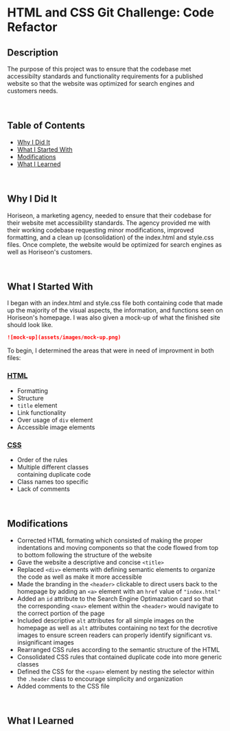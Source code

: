 # **HTML and CSS Git Challenge: Code Refactor**

## **Description**

The purpose of this project was to ensure that the codebase met accessibilty standards and functionality requirements for a published website so that the website was optimized for search engines and customers needs.

<br/>

## **Table of Contents**

- [Why I Did It](#why-i-did-it)
- [What I Started With](#what-i-started-with)
- [Modifications](#modifications)
- [What I Learned](#what-i-learned)

<br/>

## **Why I Did It**
Horiseon, a marketing agency, needed to ensure that their codebase for their website met accessibility standards. The agency provided me with their working codebase requesting minor modifications, improved formatting, and a clean up (consolidation) of the index.html and style.css files. Once complete, the website would be optimized for search engines as well as Horiseon's customers.

<br/>

## **What I Started With**
I began with an index.html and style.css file both containing code that made up the majority of the visual aspects, the information, and functions seen on Horiseon's homepage. I was also given a mock-up of what the finished site should look like. 

```md
![mock-up](assets/images/mock-up.png)
```

To begin, I determined the areas that were in need of improvment in both files:

### <ins>HTML</ins>
+ Formatting
+ Structure
+ `title` element
+ Link functionality
+ Over usage of `div` element
+ Accessible image elements

### <ins>CSS</ins>
+ Order of the rules
+ Multiple different classes <br/> containing duplicate code
+ Class names too specific
+ Lack of comments 

<br/>

## **Modifications**
+ Corrected HTML formating which consisted of making the proper indentations and moving components so that the code flowed from top to bottom following the structure of the website 
+ Gave the website a descriptive and concise `<title>`
+ Replaced `<div>` elements with defining semantic elements to organize the code as well as make it more accessible
+ Made the branding in the `<header>` clickable to direct users back to the homepage by adding an `<a>` element with an `href` value of `"index.html"`
+ Added an `id` attribute to the Search Engine Optimazation card so that the corresponding `<nav>` element within the `<header>` would navigate to the correct portion of the page
+ Included descriptive `alt` attributes for all simple images on the homepage as well as `alt` attributes containing no text for the decrotive images to ensure screen readers can properly identify significant vs. insignificant images 
+ Rearranged CSS rules according to the semantic structure of the HTML
+ Consolidated CSS rules that contained duplicate code into more generic classes
+ Defined the CSS for the `<span>` element by nesting the selector within the `.header` class to encourage simplicity and organization
+ Added comments to the CSS file

<br/>

## **What I Learned**
